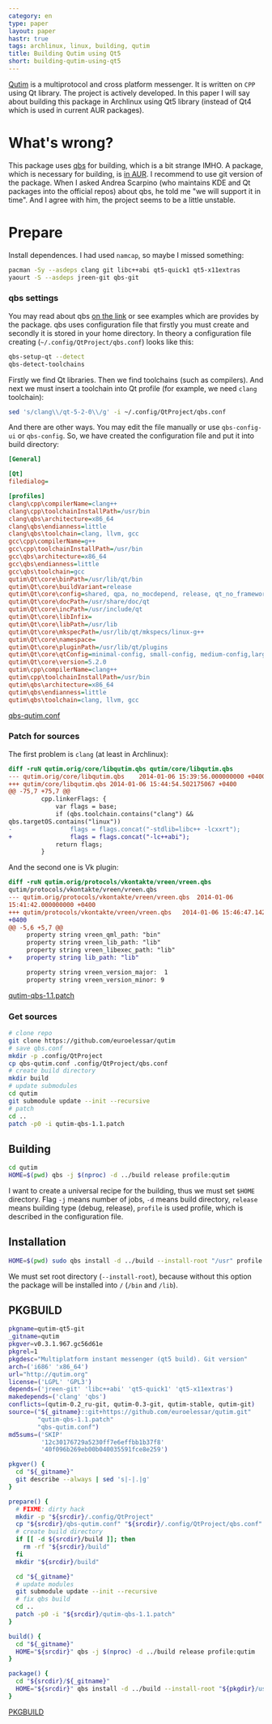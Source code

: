 ```yaml
---
category: en
type: paper
layout: paper
hastr: true
tags: archlinux, linux, building, qutim
title: Building Qutim using Qt5
short: building-qutim-using-qt5
---
```

[Qutim](//qutim.org) is a multiprotocol and cross platform messenger. It is
written on `CPP` using Qt library. The project is actively developed. In this
paper I will say about building this package in Archlinux using Qt5 library
(instead of Qt4 which is used in current AUR packages).

<!--more-->

# <a href="#problems" class="anchor" id="problems"><span class="octicon octicon-link"></span></a>What's wrong?

This package uses [qbs](//qt-project.org/wiki/qbs "Wiki") for building, which is
a bit strange IMHO. A package, which is necessary for building, is [in
AUR](//aur.archlinux.org/packages/qbs-git/ "AUR"). I recommend to use git
version of the package. When I asked Andrea Scarpino (who maintains KDE and Qt
packages into the official repos) about qbs, he told me "we will support it in
time". And I agree with him, the project seems to be a little unstable.

# <a href="#prepare" class="anchor" id="prepare"><span class="octicon octicon-link"></span></a>Prepare

Install dependences. I had used `namcap`, so maybe I missed something:

```bash
pacman -Sy --asdeps clang git libc++abi qt5-quick1 qt5-x11extras
yaourt -S --asdeps jreen-git qbs-git
```

### <a href="#qbs" class="anchor" id="qbs"><span class="octicon octicon-link"></span></a>qbs settings

You may read about qbs [on the link](//qt-project.org/wiki/qbs "Wiki") or see
examples which are provides by the package. qbs uses configuration file that
firstly you must create and secondly it is stored in your home directory. In
theory a configuration file creating (`~/.config/QtProject/qbs.conf`) looks like
this:

```bash
qbs-setup-qt --detect
qbs-detect-toolchains
```

Firstly we find Qt libraries. Then we find toolchains (such as compilers). And
next we must insert a toolchain into Qt profile (for example, we need `clang`
toolchain):

```bash
sed 's/clang\\/qt-5-2-0\\/g' -i ~/.config/QtProject/qbs.conf
```

And there are other ways. You may edit the file manually or use  `qbs-config-ui`
or `qbs-config`. So, we have created the configuration file and put it into
build directory:

```ini
[General]

[Qt]
filedialog=

[profiles]
clang\cpp\compilerName=clang++
clang\cpp\toolchainInstallPath=/usr/bin
clang\qbs\architecture=x86_64
clang\qbs\endianness=little
clang\qbs\toolchain=clang, llvm, gcc
gcc\cpp\compilerName=g++
gcc\cpp\toolchainInstallPath=/usr/bin
gcc\qbs\architecture=x86_64
gcc\qbs\endianness=little
gcc\qbs\toolchain=gcc
qutim\Qt\core\binPath=/usr/lib/qt/bin
qutim\Qt\core\buildVariant=release
qutim\Qt\core\config=shared, qpa, no_mocdepend, release, qt_no_framework
qutim\Qt\core\docPath=/usr/share/doc/qt
qutim\Qt\core\incPath=/usr/include/qt
qutim\Qt\core\libInfix=
qutim\Qt\core\libPath=/usr/lib
qutim\Qt\core\mkspecPath=/usr/lib/qt/mkspecs/linux-g++
qutim\Qt\core\namespace=
qutim\Qt\core\pluginPath=/usr/lib/qt/plugins
qutim\Qt\core\qtConfig=minimal-config, small-config, medium-config,large-config, full-config, gtk2, gtkstyle, fontconfig, libudev, evdev, xlib,xcb-glx, xcb-xlib, xcb-sm, xrender, accessibility-atspi-bridge, linuxfb, c++11,accessibility, opengl, shared, qpa, reduce_exports, reduce_relocations,clock-gettime, clock-monotonic, mremap, getaddrinfo, ipv6ifname, getifaddrs,inotify, eventfd, system-jpeg, system-png, png, system-freetype, no-harfbuzz,system-zlib, nis, cups, iconv, glib, dbus, dbus-linked, openssl-linked, xcb,xinput2, alsa, pulseaudio, icu, concurrent, audio-backend, release
qutim\Qt\core\version=5.2.0
qutim\cpp\compilerName=clang++
qutim\cpp\toolchainInstallPath=/usr/bin
qutim\qbs\architecture=x86_64
qutim\qbs\endianness=little
qutim\qbs\toolchain=clang, llvm, gcc
```

[qbs-qutim.conf](/resources/docs/qutim-qt5-git/qbs-qutim.conf "File")

### <a href="#patch" class="anchor" id="patch"><span class="octicon octicon-link"></span></a>Patch for sources

The first problem is `clang` (at least in Archlinux):

```diff
diff -ruN qutim.orig/core/libqutim.qbs qutim/core/libqutim.qbs
--- qutim.orig/core/libqutim.qbs    2014-01-06 15:39:56.000000000 +0400
+++ qutim/core/libqutim.qbs 2014-01-06 15:44:54.502175067 +0400
@@ -75,7 +75,7 @@
         cpp.linkerFlags: {
             var flags = base;
             if (qbs.toolchain.contains("clang") &&
qbs.targetOS.contains("linux"))
-                flags = flags.concat("-stdlib=libc++ -lcxxrt");
+                flags = flags.concat("-lc++abi");
             return flags;
         }

```

And the second one is Vk plugin:

```diff
diff -ruN qutim.orig/protocols/vkontakte/vreen/vreen.qbs
qutim/protocols/vkontakte/vreen/vreen.qbs
--- qutim.orig/protocols/vkontakte/vreen/vreen.qbs  2014-01-06
15:41:42.000000000 +0400
+++ qutim/protocols/vkontakte/vreen/vreen.qbs   2014-01-06 15:46:47.142178486
+0400
@@ -5,6 +5,7 @@
     property string vreen_qml_path: "bin"
     property string vreen_lib_path: "lib"
     property string vreen_libexec_path: "lib"
+    property string lib_path: "lib"

     property string vreen_version_major:  1
     property string vreen_version_minor: 9
```

[qutim-qbs-1.1.patch](/resources/docs/qutim-qt5-git/qutim-qbs-1.1.patch "File")

### <a href="#sources" class="anchor" id="sources"><span class="octicon octicon-link"></span></a>Get sources

```bash
# clone repo
git clone https://github.com/euroelessar/qutim
# save qbs.conf
mkdir -p .config/QtProject
cp qbs-qutim.conf .config/QtProject/qbs.conf
# create build directory
mkdir build
# update submodules
cd qutim
git submodule update --init --recursive
# patch
cd ..
patch -p0 -i qutim-qbs-1.1.patch
```

## <a href="#build" class="anchor" id="build"><span class="octicon octicon-link"></span></a>Building

```bash
cd qutim
HOME=$(pwd) qbs -j $(nproc) -d ../build release profile:qutim
```

I want to create a universal recipe for the building, thus we must set `$HOME`
directory. Flag `-j` means number of jobs, `-d` means build directory, `release`
means building type (debug, release), `profile` is used profile, which is
described in the configuration file.

## <a href="#install" class="anchor" id="install"><span class="octicon octicon-link"></span></a>Installation

```bash
HOME=$(pwd) sudo qbs install -d ../build --install-root "/usr" profile:qutim
```

We must set root directory (`--install-root`), because without this option the
package will be installed into `/` (`/bin` and `/lib`).

## <a href="#pkgbuild" class="anchor" id="pkgbuild"><span class="octicon octicon-link"></span></a>PKGBUILD

```bash
pkgname=qutim-qt5-git
_gitname=qutim
pkgver=v0.3.1.967.gc56d61e
pkgrel=1
pkgdesc="Multiplatform instant messenger (qt5 build). Git version"
arch=('i686' 'x86_64')
url="http://qutim.org"
license=('LGPL' 'GPL3')
depends=('jreen-git' 'libc++abi' 'qt5-quick1' 'qt5-x11extras')
makedepends=('clang' 'qbs')
conflicts=(qutim-0.2_ru-git, qutim-0.3-git, qutim-stable, qutim-git)
source=("${_gitname}::git+https://github.com/euroelessar/qutim.git"
        "qutim-qbs-1.1.patch"
        "qbs-qutim.conf")
md5sums=('SKIP'
         '12c30176729a5230ff7e6effbb1b37f8'
         '40f096b269eb00b040035591fce8e259')

pkgver() {
  cd "${_gitname}"
  git describe --always | sed 's|-|.|g'
}

prepare() {
  # FIXME: dirty hack
  mkdir -p "${srcdir}/.config/QtProject"
  cp "${srcdir}/qbs-qutim.conf" "${srcdir}/.config/QtProject/qbs.conf"
  # create build directory
  if [[ -d ${srcdir}/build ]]; then
    rm -rf "${srcdir}/build"
  fi
  mkdir "${srcdir}/build"

  cd "${_gitname}"
  # update modules
  git submodule update --init --recursive
  # fix qbs build
  cd ..
  patch -p0 -i "${srcdir}/qutim-qbs-1.1.patch"
}

build() {
  cd "${_gitname}"
  HOME="${srcdir}" qbs -j $(nproc) -d ../build release profile:qutim
}

package() {
  cd "${srcdir}/${_gitname}"
  HOME="${srcdir}" qbs install -d ../build --install-root "${pkgdir}/usr" profile:qutim
}
```

[PKGBUILD](/resources/docs/qutim-qt5-git/PKGBUILD "File")
